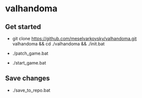 # valhandoma

## Get started

* git clone https://github.com/meselvarkovsky/valhandoma.git valhandoma && cd ./valhandoma && ./init.bat

* ./patch_game.bat

* ./start_game.bat

## Save changes

* ./save_to_repo.bat
